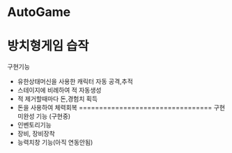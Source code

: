 # AutoGame
 
방치형게임 습작
================================
구현기능
- 유한상태머신을 사용한 캐릭터 자동 공격,추적
- 스테이지에 비례하여 적 자동생성
- 적 제거할때마다 돈,경험치 획득
- 돈을 사용하여 체력회복
=================================
구현 미완성 기능 (구현중)
- 인벤토리기능
- 장비, 장비장착
- 능력치창 기능(아직 연동안됨)
